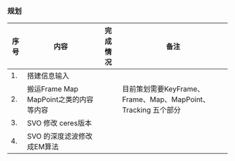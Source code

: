 <!--
 * @Author: Liu Weilong
 * @Date: 2021-03-22 19:08:20
 * @LastEditors: Liu Weilong
 * @LastEditTime: 2021-03-22 19:13:07
 * @Description: 
-->

### 规划
序号|内容|完成情况|备注
---|---|---|---
1. |搭建信息输入||
2. |搬运Frame Map MapPoint之类的内容等内容||目前策划需要KeyFrame、Frame、Map、MapPoint、Tracking 五个部分
3. |SVO 修改 ceres版本||
4. |SVO 的深度滤波修改成EM算法||

